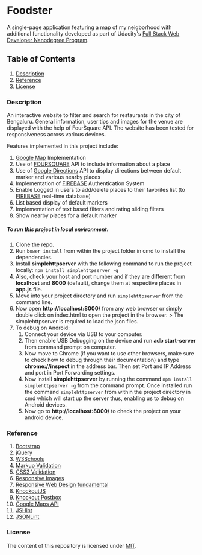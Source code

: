 # Foodster

A single-page application featuring a map of my neigborhood with additional functionality developed as part of Udacity's [Full Stack Web Developer Nanodegree Program](https://in.udacity.com/course/full-stack-web-developer-nanodegree--nd004/). 

## Table of Contents
  1. [Description](#description)
  2. [Reference](#reference)
  3. [License](#license)

### Description

An interactive website to filter and search for restaurants in the city of Bengaluru. General information, user tips and images for the venue are displayed with the help of FourSquare API. The website has been tested for responsiveness across various devices.

Features implemented in this project include:

  1. [Google Map](https://developers.google.com/maps/) Implementation
  2. Use of [FOURSQUARE](https://developer.foursquare.com/) API to include information about a place
  3. Use of [Google Directions](https://developers.google.com/maps/documentation/directions/) API to display directions between default marker and various nearby places
  4. Implementation of [FIREBASE](https://firebase.google.com/) Authentication System
  5. Enable Logged in users to add/delete places to their favorites list (to [FIREBASE](https://firebase.google.com/docs/database/) real-time database)
  6. List based display of default markers
  7. Implementation of text based filters and rating sliding filters
  8. Show nearby places for a default marker
  
##### To run this project in local environment:
  1. Clone the repo.
  2. Run `bower install` from within the project folder in cmd to install the dependencies.
  3. Install **simplehttpserver** with the following command to run the project locally:
      `npm install simplehttpserver -g`
  4. Also, check your host and port number and if they are different from **localhost** and **8000** (default), change them at respective places in **app.js** file.
  5. Move into your project directory and run `simplehttpserver` from the command line.
  5. Now open **http://localhost:8000/** from any web browser or simply double click on index.html to open the project in the browser.
    > The simplehttpserver is required to load the json files.
  6. To debug on Android: 
      1. Connect your device via USB to your computer. 
      2. Then enable USB Debugging on the device and run **adb start-server** from command prompt on computer. 
      3. Now move to Chrome (if you want to use other browsers, make sure to check how to debug through their documentation) and type            **chrome://inspect** in the address bar. Then set Port and IP Address and port in Port Forwarding settings. 
      4. Now install **simplehttpserver** by running the command `npm install simplehttpserver -g` from the command prompt. Once       installed run the command `simplehttpserver` from within the project directory in cmd which will start up the server thus, enabling us to debug on Android devices.
      5. Now go to **http://localhost:8000/** to check the project on your android device.

### Reference

  1. [Bootstrap](http://getbootstrap.com/)
  2. [jQuery](https://jquery.com/)
  3. [W3Schools](https://www.w3schools.com/)
  4. [Markup Validation](https://validator.w3.org/)
  5. [CSS3 Validation](https://jigsaw.w3.org/css-validator/)
  6. [Responsive Images](https://www.udacity.com/course/responsive-images--ud882)
  7. [Responsive Web Design fundamental](https://www.udacity.com/course/responsive-web-design-fundamentals--ud893)
  8. [KnockoutJS](http://knockoutjs.com/)
  9. [Knockout Postbox](https://github.com/rniemeyer/knockout-postbox)
  10. [Google Maps API](https://developers.google.com/maps/)
  11. [JSHint](jshint.com)
  12. [JSONLint](https://jsonlint.com/)
  
### License

The content of this repository is licensed under [MIT](https://choosealicense.com/licenses/mit/).
